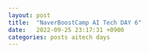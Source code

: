 ```yaml
---
layout: post
title:  "NaverBoostCamp AI Tech DAY 6"
date:   2022-09-25 23:17:31 +0900
categories: posts aitech days
---
```

